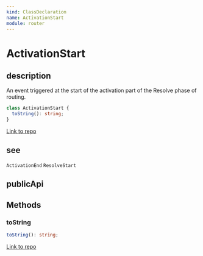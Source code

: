 ```yaml
---
kind: ClassDeclaration
name: ActivationStart
module: router
---
```


# ActivationStart

## description

An event triggered at the start of the activation part
of the Resolve phase of routing.

```ts
class ActivationStart {
  toString(): string;
}
```

[Link to repo](https://github.com/timdeschryver/angular/blob/master/packages/router/src/events.ts#L397-L405)

## see

`ActivationEnd`
`ResolveStart`

## publicApi

## Methods

### toString

```ts
toString(): string;
```

[Link to repo](https://github.com/timdeschryver/angular/blob/master/packages/router/src/events.ts#L401-L404)
